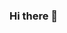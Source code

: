 ### Hi there 👋

<!--
**cloudaura207/cloudaura207** is a ✨ _special_ ✨ repository because its `README.md` (this file) appears on your GitHub profile.

Here are some ideas to get you started:

- 🔭 I’m currently working on getting grips with everything, imagine me like a child who messes up a lot but still expects to be saved when things go tits up.  
- 🌱 I’m currently learning cybersecurity, cloud computing and web.
- 👯 I’m looking to collaborate on anything you have time for. I am a copywriter and UX writer by trade.
- 🤔 I’m looking for help with coding, security, life the universe and everything to which the answer is 42.
- 💬 Ask me about literally anything I love typing.
- 📫 How to reach me: @supercalz or @wordsbycallum on instagram, 
- 😄 Pronouns: He, Him, His
- ⚡ Fun fact: Psychosis brought me into this world whether I liked it or not, with every new skill, I get a little more sane — you would be doing me a big favour!
-->
